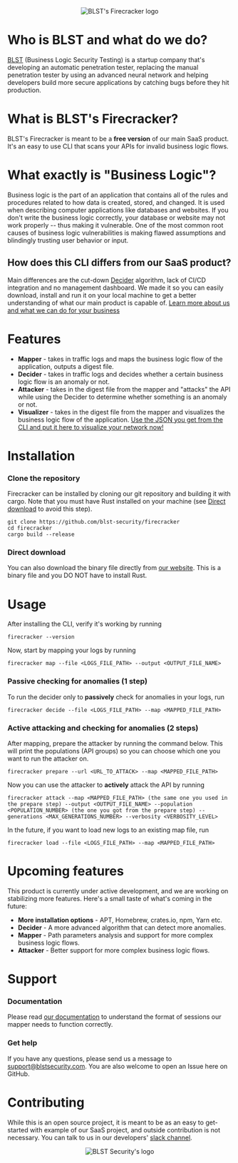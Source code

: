 <div align="center">
  <img src="https://www.blstsecurity.com/assets/images/cli/logo.png" alt="BLST's Firecracker logo"/>
</div>

# Who is BLST and what do we do?

[BLST](https://www.blstsecurity.com/) (Business Logic Security Testing) is a startup company that's developing an automatic penetration tester, replacing the manual penetration tester by using an advanced neural network and helping developers build more secure applications by catching bugs before they hit production.

# What is BLST's Firecracker?

BLST's Firecracker is meant to be a **free version** of our main SaaS product.
It's an easy to use CLI that scans your APIs for invalid business logic flows.

# What exactly is "Business Logic"?

Business logic is the part of an application that contains all of the rules and procedures related to how data is created, stored, and changed. It is used when describing computer applications like databases and websites. If you don't write the business logic correctly, your database or website may not work properly -- thus making it vulnerable.
One of the most common root causes of business logic vulnerabilities is making flawed assumptions and blindingly trusting user behavior or input.

## How does this CLI differs from our SaaS product?

Main differences are the cut-down [Decider](#features) algorithm, lack of CI/CD integration and no management dashboard.
We made it so you can easily download, install and run it on your local machine to get a better understanding of what our main product is capable of.
[Learn more about us and what we can do for your business](https://www.blstsecurity.com/)

# Features

- **Mapper** - takes in traffic logs and maps the business logic flow of the application, outputs a digest file.
- **Decider** - takes in traffic logs and decides whether a certain business logic flow is an anomaly or not.
- **Attacker** - takes in the digest file from the mapper and "attacks" the API while using the Decider to determine whether something is an anomaly or not.
- **Visualizer** - takes in the digest file from the mapper and visualizes the business logic flow of the application.
  [Use the JSON you get from the CLI and put it here to visualize your network now!](https://www.blstsecurity.com/firecracker/Visualizer)

# Installation

### Clone the repository

Firecracker can be installed by cloning our git repository and building it with cargo.
Note that you must have Rust installed on your machine (see [Direct download](#direct-download) to avoid this step).

```
git clone https://github.com/blst-security/firecracker
cd firecracker
cargo build --release
```

### Direct download

You can also download the binary file directly from [our website](https://www.blstsecurity.com/firecracker).
This is a binary file and you DO NOT have to install Rust.

# Usage

After installing the CLI, verify it's working by running

```
firecracker --version
```

Now, start by mapping your logs by running

```
firecracker map --file <LOGS_FILE_PATH> --output <OUTPUT_FILE_NAME>
```

### Passive checking for anomalies (1 step)

To run the decider only to **passively** check for anomalies in your logs, run

```
firecracker decide --file <LOGS_FILE_PATH> --map <MAPPED_FILE_PATH>
```

### Active attacking and checking for anomalies (2 steps)

After mapping, prepare the attacker by running the command below.
This will print the populations (API groups) so you can choose which one you want to run the attacker on.

```
firecracker prepare --url <URL_TO_ATTACK> --map <MAPPED_FILE_PATH>
```

Now you can use the attacker to **actively** attack the API by running

```
firecracker attack --map <MAPPED_FILE_PATH> (the same one you used in the prepare step) --output <OUTPUT_FILE_NAME> --population <POPULATION_NUMBER> (the one you got from the prepare step) --generations <MAX_GENERATIONS_NUMBER> --verbosity <VERBOSITY_LEVEL>
```

In the future, if you want to load new logs to an existing map file, run

```
firecracker load --file <LOGS_FILE_PATH> --map <MAPPED_FILE_PATH>
```

# Upcoming features

This product is currently under active development, and we are working on stabilizing more features.
Here's a small taste of what's coming in the future:

- **More installation options** - APT, Homebrew, crates.io, npm, Yarn etc.
- **Decider** - A more advanced algorithm that can detect more anomalies.
- **Mapper** - Path parameters analysis and support for more complex business logic flows.
- **Attacker** - Better support for more complex business logic flows.

# Support

### Documentation

Please read [our documentation](https://www.blstsecurity.com/firecracker/Documentation) to understand the format of sessions our mapper needs to function correctly.

### Get help

If you have any questions, please send us a message to [support@blstsecurity.com](mailto:support@blstsecurity.com).
You are also welcome to open an Issue here on GitHub.

# Contributing

While this is an open source project, it is meant to be as an easy to get-started with example of our SaaS project, and outside contribution is not necessary.
You can talk to us in our developers' [slack channel](https://join.slack.com/share/enQtMjcyOTUyNjY5MDQzOC0yOTNmZjMwYTc2Y2MxNjY4NTkwN2QwM2YxMmQwMzk3YTg2OWMwMWU5NjI5YzFiYjgyMjBhOTRiMmJlN2Y0ZTYw?cdn_fallback=1).

<div align="center">
  <img src="https://www.blstsecurity.com/logo193.png" alt="BLST Security's logo"/>
</div>
